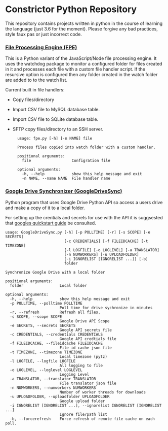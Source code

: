 # Constrictor Python Repository

This repository contains projects written in python in the course of learning the language (just 3.6 for the moment). Please forgive any bad practices, style faux pas or just incorrect code.

### [File Processing Engine (FPE)](https://github.com/clockworkengineer/Constrictor/tree/master/FPE) 

This is a Python  variant of the JavaScript/Node file processing engine. It uses the watchdog package to monitor a configured folder for files created in it and processes each file with a custom file handler script. If the resursive option is configured then any folder created in the watch folder are added to to the watch list.

Current built in file handlers:

- Copy files/directory
- Import CSV file to MySQL database table.
- Import CSV file to SQLite database table.
- SFTP copy files/directory to an SSH server.

		usage: fpe.py [-h] [-n NAME] file
		
		Process files copied into watch folder with a custom handler.
		
		positional arguments:
		  file                  Configration file
		
		optional arguments:
		  -h, --help            show this help message and exit
		  -n NAME, --name NAME  File handler name



### [Google Drive Synchronizer (GoogleDriveSync)](https://github.com/clockworkengineer/Constrictor/tree/master/GoogleDriveSync)

Python program that uses Google Drive Python API so access a users drive and make a copy of it to a local folder.

For setting up the crentials and secrets for use with the API it is suggsested that [googles quickstart guide](https://developers.google.com/drive/v3/web/quickstart/python)  be consulted.

	usage: GoogleDriveSync.py [-h] [-p POLLTIME] [-r] [-s SCOPE] [-e SECRETS]
	                          [-c CREDENTIALS] [-f FILEIDCACHE] [-t TIMEZONE]
	                          [-l LOGFILE] [-o LOGLEVEL] [-a TRANSLATOR]
	                          [-n NUMWORKERS] [-u UPLOADFOLDER]
	                          [-i IGNORELIST [IGNORELIST ...]] [-b]
	                          folder
	
	Synchronize Google Drive with a local folder
	
	positional arguments:
	  folder                Local folder
	
	optional arguments:
	  -h, --help            show this help message and exit
	  -p POLLTIME, --polltime POLLTIME
	                        Poll time for drive sychronize in minutes
	  -r, --refresh         Refresh all files.
	  -s SCOPE, --scope SCOPE
	                        Google Drive API Scope
	  -e SECRETS, --secrets SECRETS
	                        Google API secrets file
	  -c CREDENTIALS, --credentials CREDENTIALS
	                        Google API credtials file
	  -f FILEIDCACHE, --fileidcache FILEIDCACHE
	                        File id cache json file
	  -t TIMEZONE, --timezone TIMEZONE
	                        Local timezone (pytz)
	  -l LOGFILE, --logfile LOGFILE
	                        All logging to file
	  -o LOGLEVEL, --loglevel LOGLEVEL
	                        Logging Level
	  -a TRANSLATOR, --translator TRANSLATOR
	                        File translator json file
	  -n NUMWORKERS, --numworkers NUMWORKERS
	                        Number of worker threads for downloads
	  -u UPLOADFOLDER, --uploadfolder UPLOADFOLDER
	                        Google upload folder
	  -i IGNORELIST [IGNORELIST ...], --ignorelist IGNORELIST [IGNORELIST ...]
	                        Ignore file/path list
	  -b, --forcerefresh    Force refresh of remote file cache on each poll.
	
